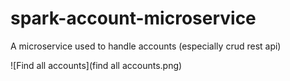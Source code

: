 # spark-account-microservice
A microservice used to handle accounts (especially crud rest api)

![Find all accounts](find all accounts.png)
